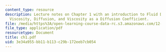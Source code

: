 ```yaml
---
content_type: resource
description: Lecture notes on Chapter 1 with an introduction to Fluid Dynamics, Pressure,
  Viscosity, Diffusion, and Viscosity as a Diffusion Coefficient.
file: /media/https%3A/open-learning-course-data-rc.s3.amazonaws.com/12-090-introduction-to-fluid-motions-sediment-transport-and-current-generated-sedimentary-structures-fall-2006/3e34a955bb11b113c29b172eeb7cb054_ch1.pdf
file_type: application/pdf
resourcetype: Document
title: ch1.pdf
uid: 3e34a955-bb11-b113-c29b-172eeb7cb054
---
```

